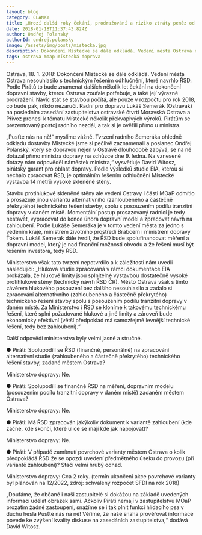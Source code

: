 ```yaml
---
layout: blog
category: CLANKY
title: „Hrozí další roky čekání, prodražování a riziko ztráty peněz od státu! Ostravští Piráti prověřili tvrzení radního Semeráka ohledně Místecké“
date: 2018-01-18T11:37:43.824Z
author: Ondřej Polanský
authorId: ondrej.polansky
image: /assets/img/posts/mistecka.jpg
description: Dokončení Místecké se dále odkládá. Vedení města Ostrava nesouhlasilo s technickým řešením odhlučnění, které navrhlo ŘSD.
tags: ostrava moap místecká doprava
---
```



Ostrava, 18. 1. 2018: Dokončení Místecké se dále odkládá. Vedení města Ostrava nesouhlasilo s technickým řešením odhlučnění, které navrhlo ŘSD. Podle Pirátů to bude znamenat dalších několik let čekání na dokončení dopravní stavby, kterou Ostrava zoufale potřebuje, a také její výrazné prodražení. Navíc stát se stavbou počítá, ale pouze v rozpočtu pro rok 2018, co bude pak, nikdo nezaručí. Radní pro dopravu Lukáš Semerák (Ostravak) na posledním zasedání zastupitelstva ostravské čtvrti Moravská Ostrava a Přívoz pronesl k tématu Místecké  několik překvapivých výroků. Pirátům se prezentovaný postoj radního nezdál, a tak si je ověřili přímo u ministra.

„Pusťte nás na ně!“ myslíme vážně. Tvrzení radního Semeráka ohledně odkladu dostavby Místecké jsme si pečlivě zaznamenali a poslanec Ondřej Polanský, který se dopravou nejen v Ostravě dlouhodobě zabývá, se na ně dotázal přímo ministra dopravy na schůzce dne 9. ledna. Na vznesené dotazy nám odpověděl náměstek ministra,“ vysvětluje David Witosz, pirátský garant pro oblast dopravy. Podle výsledků studie EIA, kterou si nechalo zpracovat ŘSD, je optimálním řešením odhlučnění Místecké výstavba 14 metrů vysoké skleněné stěny. 

Stavbu protihlukové skleněné stěny ale vedení Ostravy i části MOaP odmítlo a prosazuje jinou variantu alternativního (zahloubeného a částečně překrytého) technického řešení stavby, spolu s posouzením podílu tranzitní dopravy v daném místě. Momentální postup prosazovaný radnicí je tedy nestavět, vypracovat do konce února dopravní model a zpracovat návrh na zahloubení. 
Podle Lukáše Semeráka je v tomto vedení města za jedno s vedením kraje, ministrem životního prostředí Brabcem i ministrem dopravy Ťokem.
Lukáš Semerák dále tvrdil, že ŘSD bude spolufinancovat měření a dopravní model, který je nad finanční možnosti obvodu a že řešení musí být řešením investora, tedy ŘSD.

Ministerstvo však tato tvrzení nepotvrdilo a k záležitosti nám uvedli následující:
„Hluková studie zpracovaná v rámci dokumentace EIA  prokázala, že hlukové limity jsou splnitelné výstavbou dostatečně vysoké protihlukové stěny (technický návrh ŘSD ČR).
Město Ostrava však s tímto závěrem hlukového posouzení bez dalšího nesouhlasilo a zadalo si zpracování alternativního (zahloubeného a částečně překrytého) technického řešení stavby spolu s posouzením podílu tranzitní dopravy v daném místě. 
Za Ministerstvo i ŘSD se kloníme k takovému technickému řešení, které splní požadované hlukové a jiné limity a zároveň bude ekonomicky efektivní (větší předpoklad má samozřejmě levnější technické řešení, tedy bez zahloubení).“

Další odpovědi ministerstva byly velmi jasné a stručné. 

●	Piráti: Spolupodílí se ŘSD (finančně, personálně) na zpracování
alternativní studie (zahloubeného a částečně překrytého) technického
řešení stavby, zadané městem Ostrava?

Ministerstvo dopravy: Ne.

●	Piráti: Spolupodílí se finančně ŘSD na měření, dopravním modelu (posouzením
podílu tranzitní dopravy v daném místě) zadaném městem Ostrava?

Ministerstvo dopravy: Ne.

●	Piráti: Má ŘSD zpracován jakýkoliv dokument k variantě zahloubení (kde
začne, kde skončí, které ulice se mají kde jak napojovat)?

Ministerstvo dopravy:  Ne.

●	Piráti: V případě zamítnutí povrchové varianty městem Ostrava o kolik
předpokládá ŘSD že se opozdí uvedení předmětného úseku do provozu (při
variantě zahloubení)? Stačí velmi hrubý odhad.

Ministerstvo dopravy: Cca 2 roky. (termín ukončení akce povrchové varianty byl plánován na 12/2022, zdroj: schválený rozpočet SFDI na rok 2018) 

„Doufáme, že občané i naši zastupitelé si dokážou na základě uvedených informací udělat obrázek sami. Ačkoliv Piráti nemají v zastupitelstvu MOaP prozatím žádné zastoupení, snažíme se i tak plnit funkci hlídacího psa v duchu hesla Pusťte nás na ně! Věříme, že naše snaha prověřovat informace povede ke zvýšení kvality diskuse na zasedáních zastupitelstva,“ dodává David Witosz.

